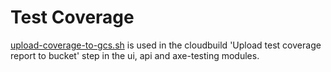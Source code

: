 # Test Coverage

[upload-coverage-to-gcs.sh](./upload-coverage-to-gcs.sh) is used in the cloudbuild 'Upload test coverage report to bucket' step in the ui, api and axe-testing modules.
